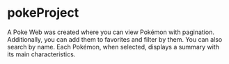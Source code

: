 # pokeProject

A Poke Web was created where you can view Pokémon with pagination. Additionally, you can add them to favorites and filter by them. You can also search by name.
Each Pokémon, when selected, displays a summary with its main characteristics.
